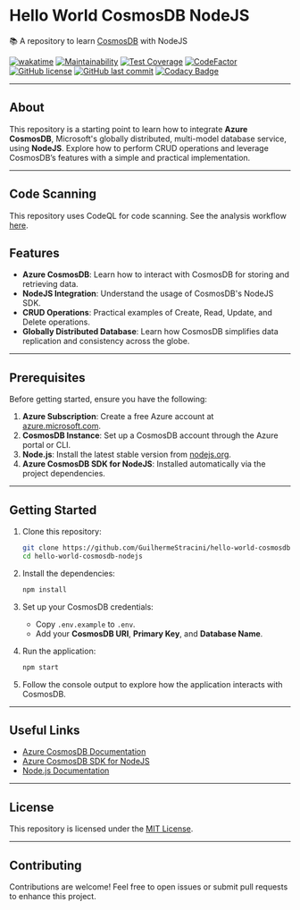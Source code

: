# Hello World CosmosDB NodeJS

📚 A repository to learn [CosmosDB](https://azure.microsoft.com/en-us/products/cosmos-db) with NodeJS

[![wakatime](https://wakatime.com/badge/github/GuilhermeStracini/hello-world-cosmosdb-nodejs.svg)](https://wakatime.com/badge/github/GuilhermeStracini/hello-world-cosmosdb-nodejs)
[![Maintainability](https://api.codeclimate.com/v1/badges/6350e69abbf34daaa3d8/maintainability)](https://codeclimate.com/github/GuilhermeStracini/hello-world-cosmosdb-nodejs/maintainability)
[![Test Coverage](https://api.codeclimate.com/v1/badges/6350e69abbf34daaa3d8/test_coverage)](https://codeclimate.com/github/GuilhermeStracini/hello-world-cosmosdb-nodejs/test_coverage)
[![CodeFactor](https://www.codefactor.io/repository/github/GuilhermeStracini/hello-world-cosmosdb-nodejs/badge)](https://www.codefactor.io/repository/github/GuilhermeStracini/hello-world-cosmosdb-nodejs)
[![GitHub license](https://img.shields.io/github/license/GuilhermeStracini/hello-world-cosmosdb-nodejs)](https://github.com/GuilhermeStracini/hello-world-cosmosdb-nodejs)
[![GitHub last commit](https://img.shields.io/github/last-commit/GuilhermeStracini/hello-world-cosmosdb-nodejs)](https://github.com/GuilhermeStracini/hello-world-cosmosdb-nodejs)
[![Codacy Badge](https://app.codacy.com/project/badge/Grade/bbb8a2cf886847a08d46dac13c1dda49)](https://app.codacy.com/gh/GuilhermeStracini/hello-world-cosmosdb-dotnet/dashboard?utm_source=gh&utm_medium=referral&utm_content=&utm_campaign=Badge_grade)

---

## About

This repository is a starting point to learn how to integrate **Azure CosmosDB**, Microsoft's globally distributed, multi-model database service, using **NodeJS**. Explore how to perform CRUD operations and leverage CosmosDB’s features with a simple and practical implementation.

---

## Code Scanning

This repository uses CodeQL for code scanning. See the analysis workflow [here](.github/workflows/codeql-analysis.yml).

## Features

- **Azure CosmosDB**: Learn how to interact with CosmosDB for storing and retrieving data.
- **NodeJS Integration**: Understand the usage of CosmosDB's NodeJS SDK.
- **CRUD Operations**: Practical examples of Create, Read, Update, and Delete operations.
- **Globally Distributed Database**: Learn how CosmosDB simplifies data replication and consistency across the globe.

---

## Prerequisites

Before getting started, ensure you have the following:

1. **Azure Subscription**: Create a free Azure account at [azure.microsoft.com](https://azure.microsoft.com/).
2. **CosmosDB Instance**: Set up a CosmosDB account through the Azure portal or CLI.
3. **Node.js**: Install the latest stable version from [nodejs.org](https://nodejs.org/).
4. **Azure CosmosDB SDK for NodeJS**: Installed automatically via the project dependencies.

---

## Getting Started

1. Clone this repository:

   ```bash
   git clone https://github.com/GuilhermeStracini/hello-world-cosmosdb-nodejs.git
   cd hello-world-cosmosdb-nodejs
   ```

2. Install the dependencies:

   ```bash
   npm install
   ```

3. Set up your CosmosDB credentials:

   - Copy `.env.example` to `.env`.
   - Add your **CosmosDB URI**, **Primary Key**, and **Database Name**.

4. Run the application:

   ```bash
   npm start
   ```

5. Follow the console output to explore how the application interacts with CosmosDB.

---

## Useful Links

- [Azure CosmosDB Documentation](https://learn.microsoft.com/en-us/azure/cosmos-db/introduction)
- [Azure CosmosDB SDK for NodeJS](https://learn.microsoft.com/en-us/azure/cosmos-db/sql-api-nodejs-get-started)
- [Node.js Documentation](https://nodejs.org/en/docs/)

---

## License

This repository is licensed under the [MIT License](LICENSE).

---

## Contributing

Contributions are welcome! Feel free to open issues or submit pull requests to enhance this project.
